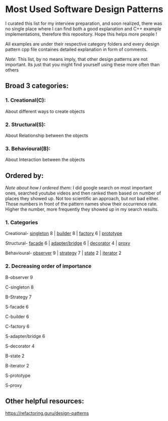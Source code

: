 # Most Used Software Design Patterns
I curated this list for my interview preparation, and soon realized, there was no single place where I can find both a good explanation and C++ example implementations, therefore this repository. Hope this helps more people !

All examples are under their respective category folders and every design pattern cpp file containes detailed explanation in form of comments.

*Note*: This list, by no means imply, that other design patterns are not important. Its just that you might find yourself using these more often than others

## Broad 3 categories:
### 1. Creational(C):
About different ways to create objects
### 2. Structural(S):
About Relationship between the objects
### 3. Behavioural(B):
About Interaction between the objects


## Ordered by:
*Note about how I ordered them*: I did google search on most important ones, searched youtube videos and then ranked them based on number of places they showed up. Not too scientific an approach, but not bad either. Those numbers in front of the pattern names show their occurrence rate. Higher the number, more frequently they showed up in my search results.

### 1. Categories
Creational- [singleton](Creational/singleton.cpp) 8 | [builder](Creational/builder.cpp) 8 | [factory](Creational/factory.cpp) 6 | [prototype](Creational/prototype.cpp)

Structural- [facade](Structural/facade.cpp) 6 | [adapter/bridge](Structural/adapter.cpp) 6 | [decorator](Structural/decorator.cpp) 4 | [proxy](Structural/proxy.cpp)

Behavioural- [observer](Behavioural/observer.cpp) 9 | [strategy](Behavioural/strategy.cpp) 7 | [state](Behavioural/state.cpp) 2 | [iterator](Behavioural/iterator.cpp) 2


### 2. Decreasing order of importance
B-observer 9

C-singleton 8

B-Strategy 7

S-facade 6

C-builder 6

C-factory 6

S-adapter/bridge 6

S-decorator 4

B-state 2

B-iterator 2

S-prototype

S-proxy


## Other helpful resources:
https://refactoring.guru/design-patterns